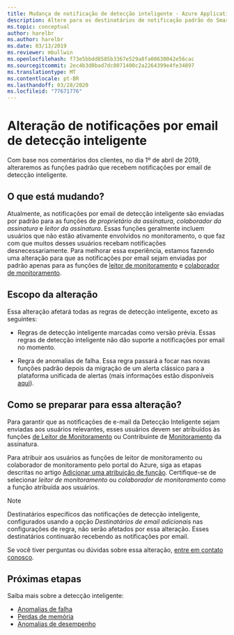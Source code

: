 ```yaml
---
title: Mudança de notificação de detecção inteligente - Azure Application Insights
description: Altere para os destinatários de notificação padrão do Smart Detection. A Detecção Inteligente permite monitorar os rastreamentos de aplicativos com o Azure Application Insights para padrões incomuns na telemetria de rastreamento.
ms.topic: conceptual
author: harelbr
ms.author: harelbr
ms.date: 03/13/2019
ms.reviewer: mbullwin
ms.openlocfilehash: f73e5bbdd8585b3367e529a8fa00630042e56cac
ms.sourcegitcommit: 2ec4b3d0bad7dc0071400c2a2264399e4fe34897
ms.translationtype: MT
ms.contentlocale: pt-BR
ms.lasthandoff: 03/28/2020
ms.locfileid: "77671776"
---
```

# <a name="smart-detection-e-mail-notification-change"></a>Alteração de notificações por email de detecção inteligente

Com base nos comentários dos clientes, no dia 1º de abril de 2019, alteraremos as funções padrão que recebem notificações por email de detecção inteligente.

## <a name="what-is-changing"></a>O que está mudando?

Atualmente, as notificações por email de detecção inteligente são enviadas por padrão para as funções de _proprietário da assinatura_, _colaborador da assinatura_ e _leitor da assinatura_. Essas funções geralmente incluem usuários que não estão ativamente envolvidos no monitoramento, o que faz com que muitos desses usuários recebam notificações desnecessariamente. Para melhorar essa experiência, estamos fazendo uma alteração para que as notificações por email sejam enviadas por padrão apenas para as funções de [leitor de monitoramento](https://docs.microsoft.com/azure/role-based-access-control/built-in-roles#monitoring-reader) e [colaborador de monitoramento](https://docs.microsoft.com/azure/role-based-access-control/built-in-roles#monitoring-contributor).

## <a name="scope-of-this-change"></a>Escopo da alteração

Essa alteração afetará todas as regras de detecção inteligente, exceto as seguintes:

* Regras de detecção inteligente marcadas como versão prévia. Essas regras de detecção inteligente não dão suporte a notificações por email no momento.

* Regra de anomalias de falha. Essa regra passará a focar nas novas funções padrão depois da migração de um alerta clássico para a plataforma unificada de alertas (mais informações estão disponíveis [aqui](https://docs.microsoft.com/azure/azure-monitor/platform/monitoring-classic-retirement)).

## <a name="how-to-prepare-for-this-change"></a>Como se preparar para essa alteração?

Para garantir que as notificações de e-mail da Detecção Inteligente sejam enviadas aos usuários relevantes, esses usuários devem ser atribuídos às funções [de Leitor de Monitoramento](https://docs.microsoft.com/azure/role-based-access-control/built-in-roles#monitoring-reader) ou Contribuinte de [Monitoramento](https://docs.microsoft.com/azure/role-based-access-control/built-in-roles#monitoring-contributor) da assinatura.

Para atribuir aos usuários as funções de leitor de monitoramento ou colaborador de monitoramento pelo portal do Azure, siga as etapas descritas no artigo [Adicionar uma atribuição de função](https://docs.microsoft.com/azure/role-based-access-control/role-assignments-portal#add-a-role-assignment). Certifique-se de selecionar _leitor de monitoramento_ ou _colaborador de monitoramento_ como a função atribuída aos usuários.

> [!NOTE]
> Destinatários específicos das notificações de detecção inteligente, configurados usando a opção _Destinatários de email adicionais_ nas configurações de regra, não serão afetados por essa alteração. Esses destinatários continuarão recebendo as notificações por email.

Se você tiver perguntas ou dúvidas sobre essa alteração, [entre em contato conosco](mailto:smart-alert-feedback@microsoft.com).

## <a name="next-steps"></a>Próximas etapas

Saiba mais sobre a detecção inteligente:

- [Anomalias de falha](../../azure-monitor/app/proactive-failure-diagnostics.md)
- [Perdas de memória](../../azure-monitor/app/proactive-potential-memory-leak.md)
- [Anomalias de desempenho](../../azure-monitor/app/proactive-performance-diagnostics.md)
